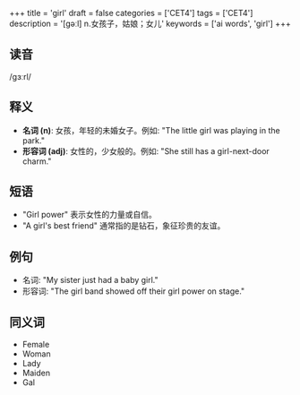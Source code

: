 +++
title = 'girl'
draft = false
categories = ['CET4']
tags = ['CET4']
description = '[gəːl] n.女孩子，姑娘；女儿'
keywords = ['ai words', 'girl']
+++

## 读音
/ɡɜːrl/

## 释义
- **名词 (n)**: 女孩，年轻的未婚女子。例如: "The little girl was playing in the park."
- **形容词 (adj)**: 女性的，少女般的。例如: "She still has a girl-next-door charm."

## 短语
- "Girl power" 表示女性的力量或自信。
- "A girl's best friend" 通常指的是钻石，象征珍贵的友谊。

## 例句
- 名词: "My sister just had a baby girl."
- 形容词: "The girl band showed off their girl power on stage."

## 同义词
- Female
- Woman
- Lady
- Maiden
- Gal
